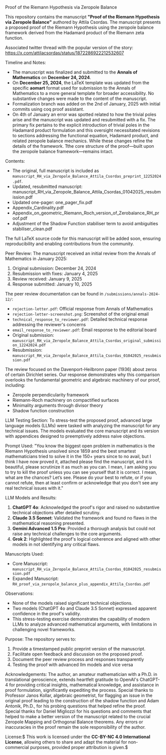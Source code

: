 Proof of the Riemann Hypothesis via Zeropole Balance

This repository contains the manuscript **"Proof of the Riemann Hypothesis via Zeropole Balance"** authored by Attila Csordas. The manuscript presents a proposed proof of the Riemann Hypothesis using the zeropole balance framework derived from the Hadamard product of the Riemann zeta function.

Associated twitter thread with the popular version of the story: https://x.com/attilacsordas/status/1872286922212532607

Timeline and Notes:
- The manuscript was finalized and submitted to the **Annals of Mathematics** on **December 24, 2024**.
- On **December 25, 2024**, the LaTeX template was updated from the specific **aomart** format used for submission to the Annals of Mathematics to a more general template for broader accessibility. No substantive changes were made to the content of the manuscript.
- Formalization branch was added on the 2nd of January, 2025 with initial commits using coq proof assistant.
- On 4th of January an error was spotted related to how the trivial poles arise and the manuscript was updated and resubmitted with a fix. The primary fix pertains to the explicit introduction of trivial poles in the Hadamard product formulation and this oversight necessitated revisions to sections addressing the functional equation, Hadamard product, and related zeropole balance mechanics. While these changes refine the details of the framework. Tthe core structure of the proof—built upon the zeropole balance framework—remains intact.

Contents:
- The original, full manuscript is included as `manuscript_RH_via_Zeropole_Balance_Attila_Csordas_preprint_12252024.pdf`.
- Updated, resubmitted  manuscript: manuscript_RH_via_Zeropole_Balance_Attila_Csordas_01042025_resubmission.pdf
- Updated one-pager: one_pager_fix.pdf
- Appendix_Cardinality.pdf
- Appendix_on_geometric_Riemann_Roch_version_of_Zerobalance_RH_proof.pdf
- Adjustment of the Shadow Function stabiliser term to avoid ambiguities stabiliser_clean.pdf

The full LaTeX source code for this manuscript will be added soon, ensuring reproducibility and enabling contributions from the community.

Peer Review:
The manuscript received an initial review from the Annals of Mathematics in January 2025:
1. Original submission: December 24, 2024
2. Resubmission with fixes: January 4, 2025
3. Review received: January 9, 2025
4. Response submitted: January 10, 2025

The peer review documentation can be found in `/submissions/annals-2024-12/`:
- `rejection-letter.pdf`: Official response from Annals of Mathematics
- `rejection-letter-screenshot.png`: Screenshot of the original email
- `technical_response_to_reviewer.pdf`: Detailed technical response addressing the reviewer's concerns
- `email_response_to_reviewer.pdf`: Email response to the editorial board
- Original submission: `manuscript_RH_via_Zeropole_Balance_Attila_Csordas_original_submission_12242024.pdf`
- Resubmission: `manuscript_RH_via_Zeropole_Balance_Attila_Csordas_01042025_resubmission.pdf`

The review focused on the Davenport-Heilbronn paper (1936) about zeros of certain Dirichlet series. Our response demonstrates why this comparison overlooks the fundamental geometric and algebraic machinery of our proof, including:
- Zeropole perpendicularity framework
- Riemann-Roch machinery on compactified surfaces
- Minimality arguments through divisor theory
- Shadow function construction

LLM Testing Section:
To stress-test the proposed proof, advanced large language models (LLMs) were tasked with analyzing the manuscript for any technical issues. The models evaluated the core manuscript and its version with appendices designed to preemptively address naive objections. 

Prompt Used:
"You know the biggest open problem in mathematics is the Riemann Hypothesis unsolved since 1859 and the best smartest mathematicians tried to solve it in the 150+ years since to no avail, but I think I have now proved it, attached please find the manuscript, and it is beautiful, please scrutinize it as much as you can. I mean, I am asking you to try to kill the proof unless you can see yourself that it is correct. I mean, what are the chances? Let’s see. Please do your best to refute, or if you cannot refute, then at least confirm or acknowledge that you don't see any real technical issues with it."

LLM Models and Results:
1. **ChatGPT 4o**: Acknowledged the proof's rigor and raised no substantive technical objections after detailed scrutiny.
2. **Claude 3.5 Sonnet**: Validated the framework and found no flaws in the mathematical reasoning presented.
3. **Gemini Advanced 1.5 Pro**: Provided a thorough analysis but could not raise any technical challenges to the core arguments.
4. **Grok 2**: Highlighted the proof's logical coherence and aligned with other models in not identifying any critical flaws.

Manuscripts Used:
- Core Manuscript: `manuscript_RH_via_Zeropole_Balance_Attila_Csordas_01042025_resubmission.pdf`
- Expanded Manuscript: `RH_proof_via_zeropole_balance_plus_appendix_Attila_Csordas.pdf`

Observations:
- None of the models raised significant technical objections.
- Two models (ChatGPT 4o and Claude 3.5 Sonnet) expressed apparent confidence in the proof's validity.
- This stress-testing exercise demonstrates the capability of modern LLMs to analyze advanced mathematical arguments, with limitations in challenging novel frameworks.

Purpose:
The repository serves to:
1. Provide a timestamped public preprint version of the manuscript.
2. Facilitate open feedback and discussion on the proposed proof.
3. Document the peer review process and responses transparently
4. Testing the proof with advanced llm models and vice versa

Acknowledgements:
The author, an amateur mathematician with a Ph.D. in translational geroscience, extends heartfelt gratitude to OpenAI's ChatGPT-4 for providing critical insights, mathematical knowledge, and assistance in proof formulation, significantly expediting the process. Special thanks to Professor Janos Kollar, algebraic geometrist, for flagging an issue in the original proof leading to the construction of the shadow function and Adam Antonik, Ph.D., for his probing questions that helped refine the proof. Special thanks for Daniel Migliozzi for his questions and comments that helped to make a better version of the manuscript related to the crucial Zeropole Mapping and Orthogonal Balance theorems. 
Any errors or inaccuracies in the proof remain the sole responsibility of the author.

License:$
This work is licensed under the **CC-BY-NC 4.0 International License**, allowing others to share and adapt the material for non-commercial purposes, provided proper attribution is given.$
